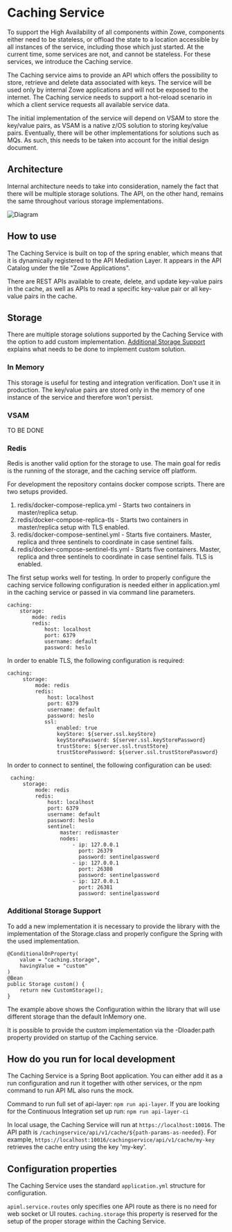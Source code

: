 # Caching Service

To support the High Availability of all components within Zowe, components either need to be stateless, or offload the state to a location accessible by all instances of the service, including those which just started. At the current time, some services are not, and cannot be stateless. For these services, we introduce the Caching service. 

The Caching service aims to provide an API which offers the possibility to store, retrieve and delete data associated with keys. The service will be used only by internal Zowe applications and will not be exposed to the internet. The Caching service needs to support a hot-reload scenario in which a client service requests all available service data. 

The initial implementation of the service will depend on VSAM to store the key/value pairs, as VSAM is a native z/OS solution to storing key/value pairs.  Eventually, there will be other implementations for solutions such as MQs. As such, this needs to be taken into account for the initial design document. 

## Architecture

Internal architecture needs to take into consideration, namely the fact that there will be multiple storage solutions. The API, on the other hand, remains the same throughout various storage implementations. 

![Diagram](cachingServiceStructure.png "Architecture of the service")

## How to use

The Caching Service is built on top of the spring enabler, which means that it is dynamically registered to the API Mediation Layer. It appears in the API Catalog under the tile "Zowe Applications".

There are REST APIs available to create, delete, and update key-value pairs in the cache, as well as APIs to read a specific key-value pair or all key-value pairs in the cache.  

## Storage

There are multiple storage solutions supported by the Caching Service with the option to 
add custom implementation. [Additional Storage Support](#additional-storage-support) explains
what needs to be done to implement custom solution. 

### In Memory

This storage is useful for testing and integration verification. Don't use it in production. 
The key/value pairs are stored only in the memory of one instance of the service and therefore 
won't persist. 

### VSAM

TO BE DONE

### Redis

Redis is another valid option for the storage to use. The main goal for redis is the running of the storage, and the caching service off platform. 

For development the repository contains docker compose scripts. There are two setups provided.  

1) redis/docker-compose-replica.yml - Starts two containers in master/replica setup.
2) redis/docker-compose-replica-tls - Starts two containers in master/replica setup with TLS enabled.
3) redis/docker-compose-sentinel.yml - Starts five containers. Master, replica and three sentinels to coordinate in case sentinel fails.
4) redis/docker-compose-sentinel-tls.yml - Starts five containers. Master, replica and three sentinels to coordinate in case sentinel fails. TLS is enabled.

The first setup works well for testing. In order to properly configure the caching service following configuration is needed either in application.yml in the caching service or passed in via command line parameters.

    caching:
        storage:
            mode: redis
            redis:
                host: localhost
                port: 6379
                username: default
                password: heslo
                
 In order to enable TLS, the following configuration is required:
 
    caching:
         storage:
             mode: redis
             redis:
                 host: localhost
                 port: 6379
                 username: default
                 password: heslo
                ssl:
                    enabled: true
                    keyStore: ${server.ssl.keyStore}
                    keyStorePassword: ${server.ssl.keyStorePassword}
                    trustStore: ${server.ssl.trustStore}
                    trustStorePassword: ${server.ssl.trustStorePassword}
                 
 In order to connect to sentinel, the following configuration can be used:
 
     caching:
         storage:
             mode: redis
             redis:
                 host: localhost
                 port: 6379
                 username: default
                 password: heslo
                 sentinel:
                     master: redismaster
                     nodes:
                         - ip: 127.0.0.1
                           port: 26379
                           password: sentinelpassword
                         - ip: 127.0.0.1
                           port: 26380
                           password: sentinelpassword
                         - ip: 127.0.0.1
                           port: 26381
                           password: sentinelpassword

### Additional Storage Support

To add a new implementation it is necessary to provide the library with the implementation
of the Storage.class and properly configure the Spring with the used implementation. 

    @ConditionalOnProperty(
        value = "caching.storage",
        havingValue = "custom"
    )
    @Bean
    public Storage custom() {
        return new CustomStorage();
    }

The example above shows the Configuration within the library that will use different storage than the default InMemory one. 

It is possible to provide the custom implementation via the -Dloader.path property provided on startup of the Caching service. 

## How do you run for local development

The Caching Service is a Spring Boot application. You can either add it as a run configuration and run it together with other services, or the npm command to run API ML also runs the mock. 

Command to run full set of api-layer: `npm run api-layer`. If you are looking for the Continuous Integration set up run: `npm run api-layer-ci`

In local usage, the Caching Service will run at `https://localhost:10016`. The API path is `/cachingservice/api/v1/cache/${path-params-as-needed}`.
For example, `https://localhost:10016/cachingservice/api/v1/cache/my-key` retrieves the cache entry using the key 'my-key'.

## Configuration properties

The Caching Service uses the standard `application.yml` structure for configuration.

`apiml.service.routes` only specifies one API route as there is no need for web socket or UI routes.
`caching.storage` this property is reserved for the setup of the proper storage within the Caching Service. 
